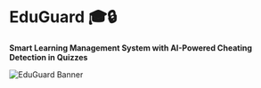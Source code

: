 # EduGuard 🎓🔒  
**Smart Learning Management System with AI-Powered Cheating Detection in Quizzes**

![EduGuard Banner](https://your-image-link-if-any.com)

